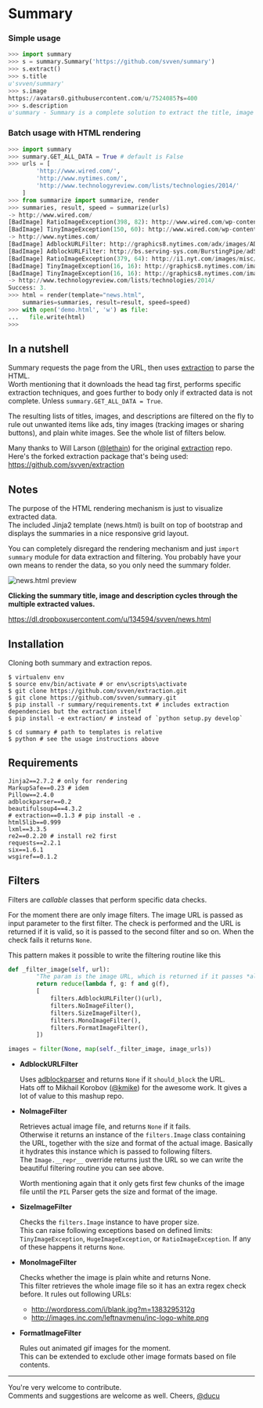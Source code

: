 Summary
=======

### Simple usage

```python
>>> import summary
>>> s = summary.Summary('https://github.com/svven/summary')
>>> s.extract()
>>> s.title
u'svven/summary'
>>> s.image
https://avatars0.githubusercontent.com/u/7524085?s=400
>>> s.description
u'summary - Summary is a complete solution to extract the title, image and description from any URL.'
```

### Batch usage with HTML rendering

```python    
>>> import summary
>>> summary.GET_ALL_DATA = True # default is False
>>> urls = [
        'http://www.wired.com/',
        'http://www.nytimes.com/', 
        'http://www.technologyreview.com/lists/technologies/2014/'
    ]
>>> from summarize import summarize, render
>>> summaries, result, speed = summarize(urls)
-> http://www.wired.com/
[BadImage] RatioImageException(398, 82): http://www.wired.com/wp-content/vendor/condenast/pangea/themes/wired/assets/images/wired_logo.gif
[BadImage] TinyImageException(150, 60): http://www.wired.com/wp-content/vendor/condenast/pangea/themes/wired/assets/images/post_wired_logo_150x60.gif
-> http://www.nytimes.com/
[BadImage] AdblockURLFilter: http://graphics8.nytimes.com/adx/images/ADS/37/24/ad.372455/bar1_memorialday.jpg
[BadImage] AdblockURLFilter: http://bs.serving-sys.com/BurstingPipe/adServer.bs?cn=bsr&FlightID=9912966&Page=&PluID=0&Pos=1206468759
[BadImage] RatioImageException(379, 64): http://i1.nyt.com/images/misc/nytlogo379x64.gif
[BadImage] TinyImageException(16, 16): http://graphics8.nytimes.com/images/article/functions/facebook.gif
[BadImage] TinyImageException(16, 16): http://graphics8.nytimes.com/images/article/functions/twitter.gif
-> http://www.technologyreview.com/lists/technologies/2014/
Success: 3.
>>> html = render(template="news.html",
    summaries=summaries, result=result, speed=speed)
>>> with open('demo.html', 'w') as file:
...   file.write(html)
>>> 
```

In a nutshell
-------------

Summary requests the page from the URL, then uses 
[extraction](https://github.com/svven/extraction) to parse the HTML.<br />
Worth mentioning that it downloads the head tag first, performs specific
extraction techniques, and goes further to body only if extracted data is 
not complete. Unless ```summary.GET_ALL_DATA = True```.

The resulting lists of titles, images, and descriptions are filtered on the fly 
to rule out unwanted items like ads, tiny images (tracking images or sharing 
buttons), and plain white images. See the whole list of filters below.

Many thanks to Will Larson ([@lethain](https://github.com/lethain)) 
for the original [extraction](https://github.com/lethain/extraction) repo.<br />
Here's the forked extraction package that's being used: 
https://github.com/svven/extraction


Notes
-----

The purpose of the HTML rendering mechanism is just to visualize extracted data.<br /> 
The included Jinja2 template (news.html) is built on top of bootstrap and displays the 
summaries in a nice responsive grid layout. 

You can completely disregard the rendering mechanism and just `import summary` module
for data extraction and filtering. You probably have your own means to render the data,
so you only need the summary folder.


![news.html preview](https://dl.dropboxusercontent.com/u/134594/Svven/news.png)

**Clicking the summary title, image and description cycles through the multiple 
extracted values.**

https://dl.dropboxusercontent.com/u/134594/svven/news.html


Installation
------------

Cloning both summary and extraction repos.

    $ virtualenv env
    $ source env/bin/activate # or env\scripts\activate
    $ git clone https://github.com/svven/extraction.git
    $ git clone https://github.com/svven/summary.git
    $ pip install -r summary/requirements.txt # includes extraction dependencies but the extraction itself
    $ pip install -e extraction/ # instead of `python setup.py develop`
    
    $ cd summary # path to templates is relative
    $ python # see the usage instructions above

Requirements
------------

    Jinja2==2.7.2 # only for rendering
    MarkupSafe==0.23 # idem
    Pillow==2.4.0
    adblockparser==0.2
    beautifulsoup4==4.3.2
    # extraction==0.1.3 # pip install -e .
    html5lib==0.999
    lxml==3.3.5
    re2==0.2.20 # install re2 first
    requests==2.2.1
    six==1.6.1
    wsgiref==0.1.2

Filters
-------

Filters are _callable_ classes that perform specific data checks.

For the moment there are only image filters. The image URL is passed as
input parameter to the first filter. The check is performed and the URL
is returned if it is valid, so it is passed to the second filter and so
on. When the check fails it returns `None`.

This pattern makes it possible to write the filtering routine like this

```python
def _filter_image(self, url):
		"The param is the image URL, which is returned if it passes *all* the filters."
		return reduce(lambda f, g: f and g(f), 
		[
			filters.AdblockURLFilter()(url),
			filters.NoImageFilter(),
			filters.SizeImageFilter(),
			filters.MonoImageFilter(),
			filters.FormatImageFilter(),
		])

images = filter(None, map(self._filter_image, image_urls))
```

* **AdblockURLFilter**

  Uses [adblockparser](https://github.com/scrapinghub/adblockparser) 
  and returns `None` if it `should_block` the URL.<br />
  Hats off to Mikhail Korobov ([@kmike](https://github.com/kmike)) for the awesome work.
  It gives a lot of value to this mashup repo.

* **NoImageFilter**

  Retrieves actual image file, and returns `None` if it fails.<br />
  Otherwise it returns an instance of the `filters.Image` class containing 
  the URL, together with the size and format of the actual image. Basically
  it hydrates this instance which is passed to following filters.<br />
  The `Image.__repr__` override returns just the URL so we can write the 
  beautiful filtering routine you can see above.
  
  Worth mentioning again that it only gets first few chunks of the image
  file until the `PIL` Parser gets the size and format of the image.

* **SizeImageFilter**

  Checks the `filters.Image` instance to have proper size.<br />
  This can raise following exceptions based on defined limits: `TinyImageException`, 
  `HugeImageException`, or `RatioImageException`. 
  If any of these happens it returns `None`.

* **MonoImageFilter**

  Checks whether the image is plain white and returns None.<br />
  This filter retrieves the whole image file so it has an extra
  regex check before. It rules out following URLs:
    - http://wordpress.com/i/blank.jpg?m=1383295312g
    - http://images.inc.com/leftnavmenu/inc-logo-white.png

* **FormatImageFilter**

  Rules out animated gif images for the moment.<br />
  This can be extended to exclude other image formats based on file contents.


***
You're very welcome to contribute. <br />
Comments and suggestions are welcome as well. Cheers,
[@ducu](http://twitter.com/ducu)

